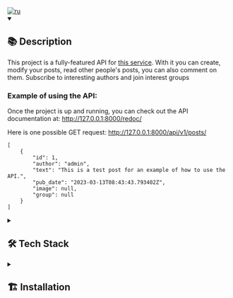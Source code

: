 <div><a href="https://github.com/akkrn/api_final_yatube/blob/main/README-rus.md" ><img alt="ru" src="https://img.shields.io/badge/%D0%B2%D0%B5%D1%80%D1%81%D0%B8%D1%8F-%D0%BD%D0%B0%20%D1%80%D1%83%D1%81%D1%81%D0%BA%D0%BE%D0%BC-white"/></a></div>
<details open><summary><h2>📚 Description</h2></summary>

This project is a fully-featured API for [this service](https://github.com/akkrn/hw05_final). With it you can create, modify your posts, read other people's posts, you can also comment on them. Subscribe to interesting authors and join interest groups

### Example of using the API:
Once the project is up and running, you can check out the API documentation at: http://127.0.0.1:8000/redoc/

Here is one possible GET request:
http://127.0.0.1:8000/api/v1/posts/

```
[
    {
        "id": 1,
        "author": "admin",
        "text": "This is a test post for an example of how to use the API.",
        "pub_date": "2023-03-13T08:43:43.793402Z",
        "image": null,
        "group": null
    }
]
```
</details>

<details><summary><h2>🛠️ Tech Stack</h2></summary>
<img src="https://img.shields.io/badge/Python-%2314354c.svg?logo=Python&logoColor=white&style=flat" alt="Python" /> <img src="https://img.shields.io/badge/Django-%23092e20.svg?logo=django&logoColor=white&style=flat" alt="Django" /> <img src="https://img.shields.io/badge/Django-REST-ff1709?style=flat&logo=django&logoColor=white&color=ff1709&labelColor=gray" alt="DRF" />  <img src="https://img.shields.io/badge/JWT-000000?style=flat&logo=JSON%20web%20tokens&logoColor=white" alt="JWT" /> <img src="https://img.shields.io/badge/SQLite-07405E?style=flat&logo=sqlite&logoColor=white" alt="SQLite" />
</details>
<details><summary><h2>🏗️ Installation</h2></summary>
Clone the repository and go to it on the command line:

```
git clone https://github.com/akkrn/api_final_yatube.git
```

Create and activate a virtual environment:

```
python3 -m venv venv
```

* If you have Linux/macOS

    ```
    source venv/bin/activate
    ```

* If you have windows

    ```
    source venv/Scripts/activate
    ```

```
python3 -m pip install --upgrade pip
```

Install dependencies from the requirements.txt file:

```
pip install -r requirements.txt
```

Perform migrations:

```
python3 manage.py migrate
```

Run the project:

```
python3 manage.py runserver
```
</details>
